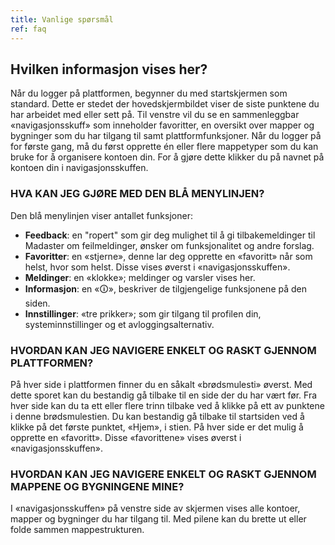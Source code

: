 ```yaml
---
title: Vanlige spørsmål
ref: faq
---
```


## Hvilken informasjon vises her?
Når du logger på plattformen, begynner du med startskjermen som standard. Dette er stedet der hovedskjermbildet viser de siste punktene du har arbeidet med eller sett på. Til venstre vil du se en sammenleggbar «navigasjonsskuff» som inneholder favoritter, en oversikt over mapper og bygninger som du har tilgang til samt plattformfunksjoner. Når du logger på for første gang, må du først opprette én eller flere mappetyper som du kan bruke for å organisere kontoen din. For å gjøre dette klikker du på navnet på kontoen din i navigasjonsskuffen.

### HVA KAN JEG GJØRE MED DEN BLÅ MENYLINJEN?
Den blå menylinjen viser antallet funksjoner:
- **Feedback**: en "ropert" som gir deg mulighet til å gi tilbakemeldinger til Madaster om feilmeldinger, ønsker om funksjonalitet og andre forslag.
- **Favoritter**: en «stjerne», denne lar deg opprette en «favoritt» når som helst, hvor som helst. Disse vises øverst i «navigasjonsskuffen».
- **Meldinger**: en «klokke»; meldinger og varsler vises her.
- **Informasjon**: en «🛈», beskriver de tilgjengelige funksjonene på den siden.
- **Innstillinger**: «tre prikker»; som gir tilgang til profilen din, systeminnstillinger og et avloggingsalternativ.


### HVORDAN KAN JEG NAVIGERE ENKELT OG RASKT GJENNOM PLATTFORMEN?
På hver side i plattformen finner du en såkalt «brødsmulesti» øverst. Med dette sporet kan du bestandig gå tilbake til en side der du har vært før. Fra hver side kan du ta ett eller flere trinn tilbake ved å klikke på ett av punktene i denne brødsmulestien. Du kan bestandig gå tilbake til startsiden ved å klikke på det første punktet, «Hjem», i stien. På hver side er det mulig å opprette en «favoritt». Disse «favorittene» vises øverst i «navigasjonsskuffen».


### HVORDAN KAN JEG NAVIGERE ENKELT OG RASKT GJENNOM MAPPENE OG BYGNINGENE MINE?
I «navigasjonsskuffen» på venstre side av skjermen vises alle kontoer, mapper og bygninger du har tilgang til. Med pilene kan du brette ut eller folde sammen mappestrukturen.
